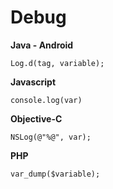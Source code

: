 # Debug

**Java - Android**
```
Log.d(tag, variable);
```

**Javascript**
```
console.log(var)
```

**Objective-C**
```
NSLog(@"%@", var);
```

**PHP**
```
var_dump($variable);
``````
